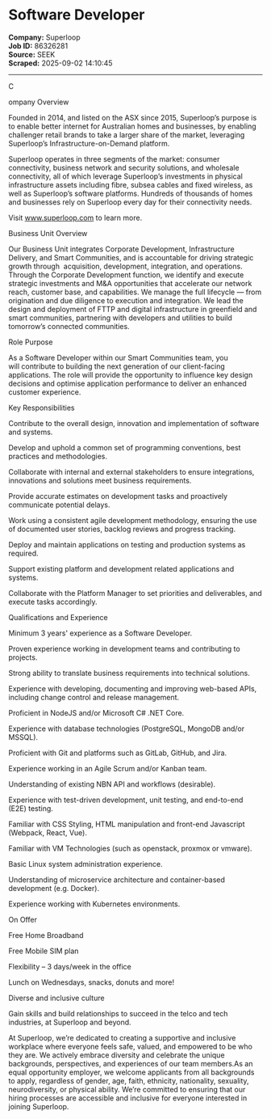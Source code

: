 # Software Developer

**Company:** Superloop  
**Job ID:** 86326281  
**Source:** SEEK  
**Scraped:** 2025-09-02 14:10:45

---

C

ompany Overview

Founded in 2014, and listed on the ASX since 2015, Superloop’s purpose is to enable better internet for Australian homes and businesses, by enabling challenger retail brands to take a larger share of the market, leveraging Superloop’s Infrastructure-on-Demand platform.

Superloop operates in three segments of the market: consumer connectivity, business network and security solutions, and wholesale connectivity, all of which leverage Superloop’s investments in physical infrastructure assets including fibre, subsea cables and fixed wireless, as well as Superloop’s software platforms. Hundreds of thousands of homes and businesses rely on Superloop every day for their connectivity needs.

Visit www.superloop.com to learn more.

Business Unit Overview

Our Business Unit integrates Corporate Development, Infrastructure Delivery, and Smart Communities, and is accountable for driving strategic growth through  acquisition, development, integration, and operations. Through the Corporate Development function, we identify and execute strategic investments and M&A opportunities that accelerate our network reach, customer base, and capabilities. We manage the full lifecycle — from origination and due diligence to execution and integration. We lead the design and deployment of FTTP and digital infrastructure in greenfield and smart communities, partnering with developers and utilities to build tomorrow’s connected communities.

Role Purpose

As a Software Developer within our Smart Communities team, you will contribute to building the next generation of our client-facing applications. The role will provide the opportunity to influence key design decisions and optimise application performance to deliver an enhanced customer experience.

Key Responsibilities

Contribute to the overall design, innovation and implementation of software and systems.

Develop and uphold a common set of programming conventions, best practices and methodologies.

Collaborate with internal and external stakeholders to ensure integrations, innovations and solutions meet business requirements.

Provide accurate estimates on development tasks and proactively communicate potential delays.

Work using a consistent agile development methodology, ensuring the use of documented user stories, backlog reviews and progress tracking.

Deploy and maintain applications on testing and production systems as required.

Support existing platform and development related applications and systems.

Collaborate with the Platform Manager to set priorities and deliverables, and execute tasks accordingly.

Qualifications and Experience

Minimum 3 years' experience as a Software Developer.

Proven experience working in development teams and contributing to projects.

Strong ability to translate business requirements into technical solutions.

Experience with developing, documenting and improving web-based APIs, including change control and release management.

Proficient in NodeJS and/or Microsoft C# .NET Core.

Experience with database technologies (PostgreSQL, MongoDB and/or MSSQL).

Proficient with Git and platforms such as GitLab, GitHub, and Jira.

Experience working in an Agile Scrum and/or Kanban team.

Understanding of existing NBN API and workflows (desirable).

Experience with test-driven development, unit testing, and end-to-end (E2E) testing.

Familiar with CSS Styling, HTML manipulation and front-end Javascript (Webpack, React, Vue).

Familiar with VM Technologies (such as openstack, proxmox or vmware).

Basic Linux system administration experience.

Understanding of microservice architecture and container-based development (e.g. Docker).

Experience working with Kubernetes environments.

On Offer

Free Home Broadband

Free Mobile SIM plan

Flexibility – 3 days/week in the office

Lunch on Wednesdays, snacks, donuts and more!

Diverse and inclusive culture

Gain skills and build relationships to succeed in the telco and tech industries, at Superloop and beyond.

At Superloop, we’re dedicated to creating a supportive and inclusive workplace where everyone feels safe, valued, and empowered to be who they are. We actively embrace diversity and celebrate the unique backgrounds, perspectives, and experiences of our team members.As an equal opportunity employer, we welcome applicants from all backgrounds to apply, regardless of gender, age, faith, ethnicity, nationality, sexuality, neurodiversity, or physical ability. We’re committed to ensuring that our hiring processes are accessible and inclusive for everyone interested in joining Superloop.
